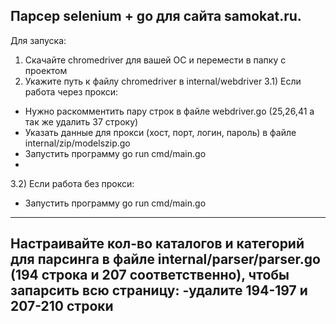 Парсер selenium + go для сайта samokat.ru.
-
Для запуска:
1) Скачайте chromedriver для вашей ОС и перемести в папку с проектом
2) Укажите путь к файлу chromedriver в internal/webdriver
3.1) Если работа через прокси:
  -  Нужно раскомментить пару строк в файле webdriver.go (25,26,41 а так же удалить 37 строку)
  -  Указать данные для прокси (хост, порт, логин, пароль) в файле internal/zip/modelszip.go
  -  Запустить программу go run cmd/main.go
  -  
3.2) Если работа без прокси:
  - Запустить программу go run cmd/main.go
-----------------------------------------------------------------------------------------------
Настраивайте кол-во каталогов и категорий для парсинга в файле internal/parser/parser.go (194 строка и 207 соответственно), чтобы запарсить всю страницу:
  -удалите 194-197 и 207-210 строки
  - 
    
